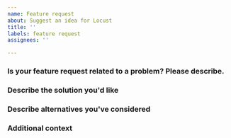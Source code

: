 ```yaml
---
name: Feature request
about: Suggest an idea for Locust
title: ''
labels: feature request
assignees: ''

---
```


<!-- 
No questions here please! If you have a question about how to use Locust read the documentation or ask on locustio.slack.com (sign up here: https://communityinviter.com/apps/locustio/locust)

You can also ask questions on StackOverflow, https://stackoverflow.com/questions/ask just remember to tag your question with "locust".
-->

### Is your feature request related to a problem? Please describe.
<!-- A clear and concise description of what the problem is. Ex. I'm always frustrated when [...] -->

### Describe the solution you'd like
<!-- A clear and concise description of what you want to happen -->

### Describe alternatives you've considered
<!-- A clear and concise description of any alternative solutions or features you've considered -->

### Additional context
<!-- Add any other context or screenshots about the feature request here -->
